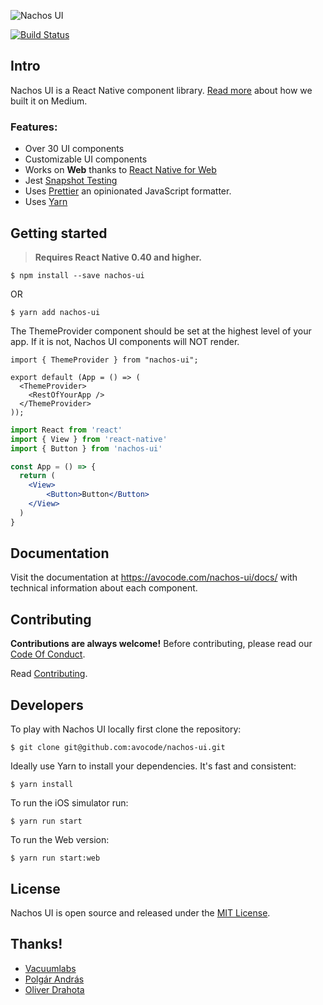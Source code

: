 ![Nachos UI](https://cldup.com/xHYkAezOnI.jpg)

[![Build Status](https://api.travis-ci.org/avocode/nachos-ui.svg?branch=master)](https://travis-ci.org/avocode/nachos-ui)

## Intro

Nachos UI is a React Native component library. [Read more](https://medium.com/avocode-stories/my-experience-of-building-nachos-ui-kit-for-react-native-c8307500b8a4#.sh5cvk242) about how we built it on Medium.

### Features:

- Over 30 UI components
- Customizable UI components
- Works on **Web** thanks to [React Native for Web](https://github.com/necolas/react-native-web)
- Jest [Snapshot Testing](http://facebook.github.io/jest/docs/snapshot-testing.html)
- Uses [Prettier](https://github.com/jlongster/prettier) an opinionated JavaScript formatter.
- Uses [Yarn](https://yarnpkg.com/)


## Getting started

> **Requires React Native 0.40 and higher.**

```
$ npm install --save nachos-ui  
```

OR

```
$ yarn add nachos-ui
```

The ThemeProvider component should be set at the highest level of your app. If it is not, Nachos UI components will NOT render.

```
import { ThemeProvider } from "nachos-ui";

export default (App = () => (
  <ThemeProvider>
    <RestOfYourApp />
  </ThemeProvider>
));
```

```jsx
import React from 'react'
import { View } from 'react-native'
import { Button } from 'nachos-ui'

const App = () => {
  return (
    <View>
    	<Button>Button</Button>
    </View>
  )
}
```


## Documentation


Visit the documentation at https://avocode.com/nachos-ui/docs/ with technical information about each component.


## Contributing

**Contributions are always welcome!** Before contributing, please read our [Code Of Conduct](https://github.com/avocode/nachos-ui/blob/master/CODE_OF_CONDUCT.md).

Read [Contributing](https://github.com/avocode/nachos-ui/blob/master/CONTRIBUTING.md).


## Developers

To play with Nachos UI locally first clone the repository:

```
$ git clone git@github.com:avocode/nachos-ui.git
```

Ideally use Yarn to install your dependencies. It's fast and consistent:

```
$ yarn install
```

To run the iOS simulator run:

```
$ yarn run start
```

To run the Web version:

```
$ yarn run start:web
```


## License

Nachos UI is open source and released under the [MIT License](https://github.com/avocode/nachos-ui/blob/master/LICENSE).

## Thanks!

- [Vacuumlabs](https://vacuumlabs.com/)
- [Polgár András](https://github.com/azazdeaz)
- [Oliver Drahota](https://github.com/csidro)
